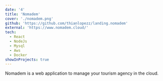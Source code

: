 ```yaml
---
date: '4'
title: 'Nomadem'
cover: './nomadem.png'
github: 'https://github.com/thianlopezz/landing.nomadem'
external: 'https://www.nomadem.cloud/'
tech:
  - React
  - NodeJs
  - Mysql
  - Aws
  - Docker
showInProjects: true
---
```


Nomadem is a web application to manage your tourism agency in the cloud.

